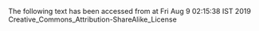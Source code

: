 The following text has been accessed from at Fri Aug 9 02:15:38 IST 2019
Creative_Commons_Attribution-ShareAlike_License

